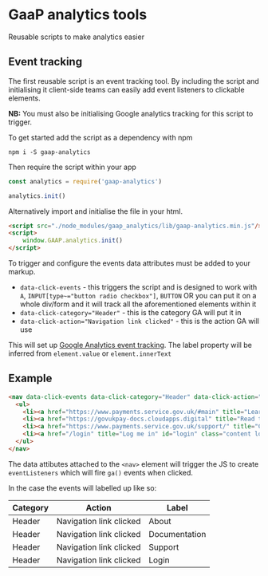 # GaaP analytics tools

Reusable scripts to make analytics easier

## Event tracking
The first reusable script is an event tracking tool. By including the script and
initialising it client-side teams can easily add event listeners to clickable elements.

**NB:** You must also be initialising Google analytics tracking for this script
to trigger.

To get started add the script as a dependency with npm

`npm i -S gaap-analytics`

Then require the script within your app
``` js
const analytics = require('gaap-analytics')

analytics.init()
```

Alternatively import and initialise the file in your html.
``` html
<script src="./node_modules/gaap_analytics/lib/gaap-analytics.min.js"/>
<script>
    window.GAAP.analytics.init()
</script>
```

To trigger and configure the events data attributes must be added to your markup.

- `data-click-events` - this triggers the script and is designed to work with `A`, `INPUT[type~="button radio checkbox"]`, `BUTTON`
OR you can put it on a whole div/form and it will track all the aforementioned elements within it
- `data-click-category="Header"` - this is the category GA will put it in
- `data-click-action="Navigation link clicked"` - this is the action GA will use

This will set up [Google Analytics event tracking](https://developers.google.com/analytics/devguides/collection/analyticsjs/events). The label property will be inferred from `element.value` or `element.innerText`

## Example

``` html
<nav data-click-events data-click-category="Header" data-click-action="Navigation link clicked">
  <ul>
    <li><a href="https://www.payments.service.gov.uk/#main" title="Learn more about GOV.UK Pay">About</a></li>
    <li><a href="https://govukpay-docs.cloudapps.digital" title="Read the GOV.UK Pay Documentation">Documentation</a></li>
    <li><a href="https://www.payments.service.gov.uk/support/" title="Contact the GOV.UK Pay Team">Support</a></li>
    <li><a href="/login" title="Log me in" id="login" class="content login active">Sign in</a></li>
  </ul>
</nav>
```

The data attibutes attached to the `<nav>` element will trigger the JS to create
`eventListeners` which will fire `ga()` events when clicked.

In the case the events will labelled up like so:

Category | Action | Label
---------|--------|------
Header | Navigation link clicked | About
Header | Navigation link clicked | Documentation
Header | Navigation link clicked | Support
Header | Navigation link clicked | Login


